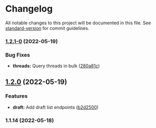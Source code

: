 # Changelog

All notable changes to this project will be documented in this file. See [standard-version](https://github.com/conventional-changelog/standard-version) for commit guidelines.

### [1.2.1-0](https://github.com/chelsea-apps/nylas/compare/v1.2.0...v1.2.1-0) (2022-05-19)


### Bug Fixes

* **threads:** Query threads in bulk ([280a81c](https://github.com/chelsea-apps/nylas/commit/280a81cbb113f0d129fa339d088f3e874e2ae4f0))

## [1.2.0](https://github.com/chelsea-apps/nylas/compare/v1.1.14...v1.2.0) (2022-05-19)


### Features

* **draft:** Add draft list endpoints ([b2d2500](https://github.com/chelsea-apps/nylas/commit/b2d250033cb6c7ecd76f7a279417d4558c4cbaee))

### 1.1.14 (2022-05-18)

